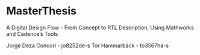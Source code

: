 # MasterThesis
A Digital Design Flow - From Concept to RTL Description, Using Mathworks and Cadence’s Tools

Jorge Deza Concori - jo8252de-s
Tor Hammarbäck - to3567ha-s

